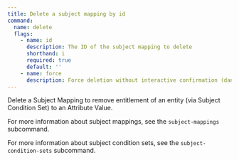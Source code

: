 ```yaml
---
title: Delete a subject mapping by id
command:
  name: delete
  flags:
    - name: id
      description: The ID of the subject mapping to delete
      shorthand: i
      required: true
      default: ''
    - name: force
      description: Force deletion without interactive confirmation (dangerous)
---
```


Delete a Subject Mapping to remove entitlement of an entity (via Subject Condition Set) to an Attribute Value.

For more information about subject mappings, see the `subject-mappings` subcommand.

For more information about subject condition sets, see the `subject-condition-sets` subcommand.
